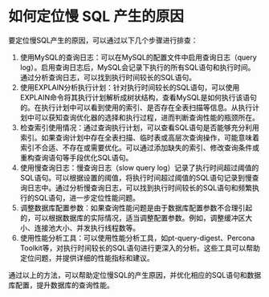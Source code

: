 # 如何定位慢 SQL 产生的原因

<font style="color:rgb(0, 0, 0);background-color:rgb(248, 248, 248);">要定位慢SQL产生的原因，可以通过以下几个步骤进行排查：</font>

1. <font style="color:rgb(0, 0, 0);background-color:rgb(248, 248, 248);">使用MySQL的查询日志：可以在MySQL的配置文件中启用查询日志（query log）。启用查询日志后，MySQL会记录下执行的所有SQL语句和执行时间。通过分析查询日志，可以找到执行时间较长的SQL语句。</font>
2. <font style="color:rgb(0, 0, 0);background-color:rgb(248, 248, 248);">使用EXPLAIN分析执行计划：针对执行时间较长的SQL语句，可以使用EXPLAIN命令将其执行计划解析成树状结构，查看MySQL是如何执行该语句的。在执行计划中可以看到使用的索引、是否存在全表扫描等信息。从执行计划中可以获知查询优化器的选择和执行过程，进而判断查询性能的瓶颈所在。</font>
3. <font style="color:rgb(0, 0, 0);background-color:rgb(248, 248, 248);">检查索引使用情况：通过查询执行计划，可以查看SQL语句是否能够充分利用索引。如果查询计划中存在全表扫描、临时表或高层次查询操作，可能意味着索引不合适、不存在或需要优化。可以通过添加缺失的索引、修改查询条件或重构查询语句等手段优化SQL语句。</font>
4. <font style="color:rgb(0, 0, 0);background-color:rgb(248, 248, 248);">使用慢查询日志：慢查询日志（slow query log）记录了执行时间超过阈值的SQL语句。可以根据设置的阈值，将执行时间超过阈值的SQL语句记录到慢查询日志中。通过分析慢查询日志，可以找到执行时间较长的SQL语句和频繁执行的SQL语句，进一步定位性能问题。</font>
5. <font style="color:rgb(0, 0, 0);background-color:rgb(248, 248, 248);">调整数据库配置参数：如果查询性能问题是由于数据库配置参数不合理引起的，可以根据数据库的实际情况，适当调整配置参数。例如，调整缓冲区大小、连接池大小、并发执行线程数等。</font>
6. <font style="color:rgb(0, 0, 0);background-color:rgb(248, 248, 248);">使用性能分析工具：可以使用性能分析工具，如pt-query-digest、Percona Toolkit等，对执行时间较长的SQL语句进行更深入的分析。这些工具可以帮助定位问题，并提供详细的性能指标和建议。</font>

<font style="color:rgb(0, 0, 0);background-color:rgb(248, 248, 248);">通过以上的方法，可以帮助定位慢SQL的产生原因，并优化相应的SQL语句和数据库配置，提升数据库的查询性能。</font>
